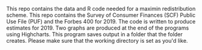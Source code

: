 This repo contains the data and R code needed for a maximin redistribution scheme. 
This repo contains the Survey of Consumer Finances (SCF) Public Use File (PUF) and the Forbes 400 for 2019. 
The code is written to produce estimates for 2019. 
Two graphs are produced at the end of the programs using Highcharts. 
This program saves output in a folder that the folder creates. Please make sure that the working directory is set as you'd like. 
